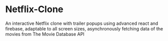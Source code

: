 # Netflix-Clone
An interactive Netflix clone with trailer popups using advanced react and firebase, adaptable to all screen sizes, asynchronously fetching data of the movies from The Movie Database API
